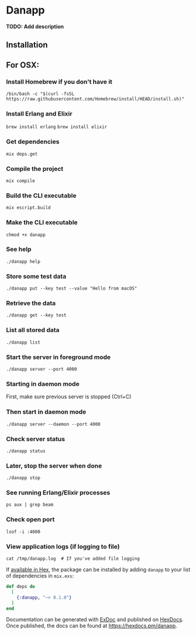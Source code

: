 # Danapp

**TODO: Add description**

## Installation

## For OSX:

### Install Homebrew if you don't have it
```/bin/bash -c "$(curl -fsSL https://raw.githubusercontent.com/Homebrew/install/HEAD/install.sh)"```

### Install Erlang and Elixir
```brew install erlang```
```brew install elixir```

### Get dependencies
```mix deps.get```

### Compile the project
```mix compile ```

### Build the CLI executable
```mix escript.build```

### Make the CLI executable
```chmod +x danapp```

### See help
```./danapp help```

### Store some test data
```./danapp put --key test --value "Hello from macOS"```

### Retrieve the data
```./danapp get --key test```

### List all stored data
```./danapp list```

### Start the server in foreground mode
```./danapp server --port 4000```

### Starting in daemon mode 

First, make sure previous server is stopped (Ctrl+C)
### Then start in daemon mode
```./danapp server --daemon --port 4000```

### Check server status
```./danapp status```

### Later, stop the server when done
```./danapp stop```

### See running Erlang/Elixir processes
```ps aux | grep beam```

### Check open port
```lsof -i :4000```

### View application logs (if logging to file)
```cat /tmp/danapp.log  # If you've added file logging```


If [available in Hex](https://hex.pm/docs/publish), the package can be installed
by adding `danapp` to your list of dependencies in `mix.exs`:

```elixir
def deps do
  [
    {:danapp, "~> 0.1.0"}
  ]
end
```

Documentation can be generated with [ExDoc](https://github.com/elixir-lang/ex_doc)
and published on [HexDocs](https://hexdocs.pm). Once published, the docs can
be found at <https://hexdocs.pm/danapp>.

